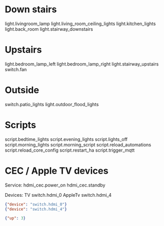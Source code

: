 
# Down stairs
light.livingroom_lamp
light.living_room_ceiling_lights
light.kitchen_lights
light.back_room
light.stairway_downstairs

# Upstairs
light.bedroom_lamp_left
light.bedroom_lamp_right
light.stairway_upstairs
switch.fan

# Outside
switch.patio_lights
light.outdoor_flood_lights

# Scripts
script.bedtime_lights
script.evening_lights
script.lights_off
script.morning_lights
script.morning_script
script.reload_automations
script.reload_core_config
script.restart_ha
script.trigger_mqtt


# CEC / Apple TV devices

Service:
hdmi_cec.power_on
hdmi_cec.standby

Devices:
TV
switch.hdmi_0
AppleTv
switch.hdmi_4

```json
{"device": "switch.hdmi_0"}
{"device": "switch.hdmi_4"}

{"up": 3}

```


